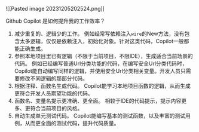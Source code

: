![[Pasted image 20231205202524.png]]

Github Copilot 是如何提升我的工作效率？
1. 减少重复的、逻辑少的工作。 例如经常写依赖注入`wire`的New方法，没有包含太多逻辑，仅仅是依赖注入，初始化对象。针对这类代码，Copilot一般都能正确生成。
2. 参照本地项目里已有逻辑（不限于当前项目，不限IDE），生成适合当前场景的代码。 例如已经编写普通Url分类功能的代码，在编写安全Url分类代码时，Copilot能自动编写同样的逻辑，并使用安全Url分类相关变量。开发人员只需要修改不同逻辑的那部分代码。
3. 根据注释、函数名生成代码。 Copilot能学习本地项目函数的逻辑，从而生成更符合开发人员期望功能的代码。
4. 函数名、变量名提示更准确、更全面。 相较于IDE的代码提示，提示内容更多、更符合当前项目的风格。
5. 自动生成单元测试代码。 Copilot能编写基本的测试函数，以及丰富的测试用例，从而更全面的测试代码，提升代码质量。